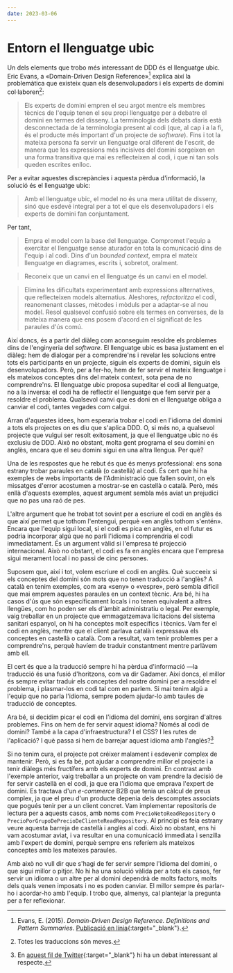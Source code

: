 ```yaml
---
date: 2023-03-06
---
```


# Entorn el llenguatge ubic

Un dels elements que trobo més interessant de DDD és el llenguatge ubic. Eric Evans, a «Domain-Driven Design
Reference»[^1] explica així la problemàtica que existeix quan els desenvolupadors i els experts de domini
col·laboren[^2]:

> Els experts de domini empren el seu argot mentre els membres tècnics de l'equip tenen el seu propi llenguatge per a debatre el domini en termes del disseny. La terminologia dels debats diaris està desconnectada de la terminologia present al codi (que, al cap i a la fi, és el producte més important d'un projecte de _software_). Fins i tot la mateixa persona fa servir un llenguatge oral diferent de l'escrit, de manera que les expressions més incisives del domini sorgeixen en una forma transitiva que mai es reflecteixen al codi, i que ni tan sols queden escrites enlloc.

Per a evitar aquestes discrepàncies i aquesta pèrdua d'informació, la solució és el llenguatge ubic:

> Amb el llenguatge ubic, el model no és una mera utilitat de disseny, sinó que esdevé integral per a tot el que els desenvolupadors i els experts de domini fan conjuntament.

Per tant,

> Empra el model com la base del llenguatge. Compromet l'equip a exercitar el llenguatge sense aturador en tota la comunicació dins de l'equip i al codi. Dins d'un _bounded context_, empra el mateix llenguatge en diagrames, escrits i, sobretot, oralment.

> Reconeix que un canvi en el llenguatge és un canvi en el model.

> Elimina les dificultats experimentant amb expressions alternatives, que reflecteixen models alternatius. Aleshores,
_refactoritza_ el codi, reanomenant classes, mètodes i mòduls per a adaptar-se al nou model. Resol qualsevol confusió sobre els termes en converses, de la mateixa manera que ens posem d'acord en el significat de les paraules d'ús comú.

Així doncs, és a partir del diàleg com aconseguim resoldre els problemes dins de l'enginyeria del _software_. El
llenguatge ubic es basa justament en el diàleg: hem de dialogar per a comprendre'ns i revelar les solucions entre tots
els participants en un projecte, siguin els experts de domini, siguin els desenvolupadors. Però, per a fer-ho, hem de
fer servir el mateix llenguatge i els mateixos conceptes dins del mateix context, sota pena de no comprendre'ns.
El llenguatge ubic proposa supeditar el codi al llenguatge, no a la inversa: el codi ha de
reflectir el llenguatge que fem servir per a resoldre el problema. Qualsevol canvi que es doni en el llenguatge obliga a
canviar el codi, tantes vegades com calgui.

Arran d'aquestes idees, hom esperaria trobar el codi en l'idioma del domini a tots els projectes on es diu que s'aplica
DDD. O, si més no, a qualsevol projecte que vulgui ser resolt exitosament, ja que el llenguatge ubic no és exclusiu de
DDD. Això no obstant, molta gent programa el seu domini en anglès, encara que el seu domini sigui en una altra llengua.
Per què?

Una de les respostes que he rebut és que és menys professional: ens sona estrany trobar paraules en català (o castellà)
al codi. És cert que hi ha exemples de webs importants de l'Administració que fallen sovint, on els missatges d'error
acostumen a mostrar-se en castellà o català. Però, més enllà d'aquests exemples, aquest argument sembla més aviat un
prejudici que no pas una raó de pes.

L'altre argument que he trobat tot sovint per a escriure el codi en anglès és que així permet que tothom l'entengui,
perquè «en anglès tothom s'entén». Encara que l'equip sigui local, si el codi es pica en anglès, en el futur es podria
incorporar algú que no parli l'idioma i comprendria el codi immediatament. És un argument vàlid si l'empresa té
projecció internacional. Això no obstant, el codi es fa en anglès encara que l'empresa sigui merament local i no passi
de cinc persones.

Suposem que, així i tot, volem escriure el codi en anglès. Què succeeix si els conceptes del domini són mots que no
tenen traducció a l'anglès? A català en tenim exemples, com ara «seny» o «vespre», però sembla difícil que mai emprem
aquestes paraules en un context tècnic. Ara bé, hi ha casos d'ús que són específicament locals i no tenen equivalent a
altres llengües, com ho poden ser els d'àmbit administratiu o legal. Per exemple, vaig treballar en un projecte que
emmagatzemava licitacions del sistema sanitari espanyol, on hi ha conceptes molt específics i tècnics. Vam fer el codi
en anglès, mentre que el client parlava català i expressava els conceptes en castellà o català. Com a resultat, vam
tenir problemes per a comprendre'ns, perquè havíem de traduir constantment mentre parlàvem amb ell.

El cert és que a la traducció sempre hi ha pèrdua d'informació —la traducció és una fusió d'horitzons, com va dir
Gadamer. Així doncs, el millor és sempre evitar traduir els conceptes del nostre domini per a resoldre el problema, i
plasmar-los en codi tal com en parlem. Si mai tenim algú a l'equip que no parla l'idioma, sempre podem ajudar-lo amb
taules de traducció de conceptes.

Ara bé, si decidim picar el codi en l'idioma del domini, ens sorgiran d'altres problemes. Fins on hem de fer servir
aquest idioma? Només al codi de domini? També a la capa d'infraestructura? I el CSS? I les rutes de l'aplicació? I què
passa si hem de barrejar aquest idioma amb l'anglès?[^3]

Si no tenim cura, el projecte pot créixer malament i esdevenir complex de mantenir. Però, si es fa bé, pot ajudar a
comprendre millor el projecte i a tenir diàlegs més fructífers amb els experts de domini. En contrast amb l'exemple
anterior, vaig treballar a un projecte on vam prendre la decisió de fer servir castellà en el codi, ja que era l'idioma
que emprava l'expert de domini. Es tractava d'un _e-commerce_ B2B que tenia un càlcul de preus complex, ja que el preu
d'un producte depenia dels descomptes associats que pogués tenir per a un client concret. Vam implementar repositoris de
lectura per a aquests casos, amb noms com `PrecioNetoReadRepository` o `PrecioPorGrupoDePrecioDeClienteReadRepository`.
Al principi es feia estrany veure aquesta barreja de castellà i anglès al codi. Això no obstant, ens hi vam acostumar
aviat, i va resultar en una comunicació immediata i senzilla amb l'expert de domini, perquè sempre ens referíem als
mateixos conceptes amb les mateixes paraules.

Amb això no vull dir que s'hagi de fer servir sempre l'idioma del domini, o que sigui millor o pitjor. No hi ha una
solució vàlida per a tots els casos, fer servir un idioma o un altre per al domini dependrà de molts factors, molts dels
quals venen imposats i no es poden canviar. El millor sempre és parlar-ho i acordar-ho amb l'equip. I trobo que,
almenys, cal plantejar la pregunta per a fer reflexionar.

[^1]: Evans, E. (2015). _Domain-Driven Design Reference. Definitions and Pattern Summaries_. [Publicació en línia](https://www.domainlanguage.com/wp-content/uploads/2016/05/DDD_Reference_2015-03.pdf){:target="_blank"}.
[^2]: Totes les traduccions són meves.
[^3]: En [aquest fil de Twitter](https://twitter.com/rubenrubiob/status/1170639007518248960){:target="_blank"} hi ha un debat interessant al respecte.